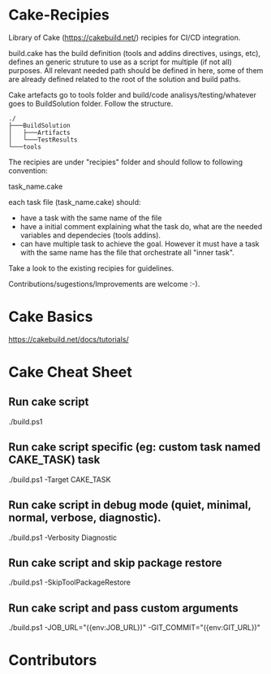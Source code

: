 # Cake-Recipies
Library of Cake (https://cakebuild.net/) recipies for CI/CD integration.


build.cake has the build definition (tools and addins directives, usings, etc), defines an generic struture to use as a script for multiple (if not all) purposes. All relevant needed path should be defined in here, some of them are already defined related to the root of the solution and build paths.

Cake artefacts go to tools folder and build/code analisys/testing/whatever goes to  BuildSolution folder. Follow the structure.
```
./
├───BuildSolution
│   ├───Artifacts
│   └───TestResults
└───tools
```

The recipies are under "recipies" folder and should follow to following convention:

task_name.cake

each task file (task_name.cake) should:
* have a task with the same name of the file
* have a initial comment explaining what the task do, what are the needed variables and dependecies (tools addins).
* can have multiple task to achieve the goal. However it must have a task with the same name has the file that orchestrate all "inner task".

Take a look to the existing recipies for guidelines.

Contributions/sugestions/Improvements are welcome :-).


# Cake Basics
https://cakebuild.net/docs/tutorials/


# Cake Cheat Sheet

## Run cake script
./build.ps1

## Run cake script specific (eg: custom task named CAKE_TASK) task 
./build.ps1  -Target CAKE_TASK

## Run cake script in debug mode (quiet, minimal, normal, verbose, diagnostic).
./build.ps1  -Verbosity Diagnostic

## Run cake script and skip package restore
./build.ps1  -SkipToolPackageRestore

## Run cake script and pass custom arguments
./build.ps1  -JOB_URL="$(${env:JOB_URL})" -GIT_COMMIT="$(${env:GIT_URL})"

# Contributors
